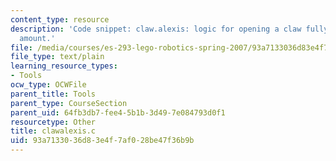 ```yaml
---
content_type: resource
description: 'Code snippet: claw.alexis: logic for opening a claw fully or a given
  amount.'
file: /media/courses/es-293-lego-robotics-spring-2007/93a7133036d83e4f7af028be47f36b9b_clawalexis.c
file_type: text/plain
learning_resource_types:
- Tools
ocw_type: OCWFile
parent_title: Tools
parent_type: CourseSection
parent_uid: 64fb3db7-fee4-5b1b-3d49-7e084793d0f1
resourcetype: Other
title: clawalexis.c
uid: 93a71330-36d8-3e4f-7af0-28be47f36b9b
---
```

